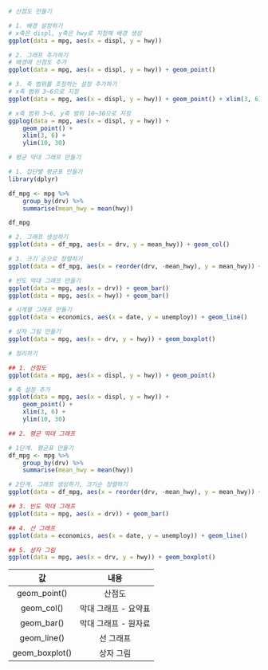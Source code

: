 ```r
# 산점도 만들기

# 1. 배경 설정하기
# x축은 displ, y축은 hwy로 지정해 배경 생성
ggplot(data = mpg, aes(x = displ, y = hwy))

# 2. 그래프 추가하기
# 배경에 산점도 추가
ggplot(data = mpg, aes(x = displ, y = hwy)) + geom_point()

# 3. 축 범위를 조정하는 설정 추가하기
# x축 범위 3~6으로 지정
ggplot(data = mpg, aes(x = displ, y = hwy)) + geom_point() + xlim(3, 6)

# x축 범위 3~6, y축 범위 10~30으로 지정
ggplog(data = mpg, aes(x = displ, y = hwy)) +
	geom_point() + 
	xlim(3, 6) +
	ylim(10, 30)
```

```r
# 평균 막대 그래프 만들기

# 1. 집단별 평균표 만들기
library(dplyr)

df_mpg <- mpg %>%
	group_by(drv) %>%
	summarise(mean_hwy = mean(hwy))

df_mpg

# 2. 그래프 생성하기
ggplot(data = df_mpg, aes(x = drv, y = mean_hwy)) + geom_col()

# 3. 크기 순으로 정렬하기
ggplot(data = df_mpg, aes(x = reorder(drv, -mean_hwy), y = mean_hwy)) + geom_col()
```

```r
# 빈도 막대 그래프 만들기
ggplot(data = mpg, aes(x = drv)) + geom_bar()
ggplot(data = mpg, aes(x = hwy)) + geom_bar()
```

```r
# 시계열 그래프 만들기
ggplot(data = economics, aes(x = date, y = unemploy)) + geom_line()
```

```r
# 상자 그림 만들기
ggplot(data = mpg, aes(x = drv, y = hwy)) + geom_boxplot()
```

```r
# 정리하기

## 1. 산점도
ggplot(data = mpg, aes(x = displ, y = hwy)) + geom_point()

# 축 설정 추가
ggplot(data = mpg, aes(x = displ, y = hwy)) +
	geom_point() + 
	xlim(3, 6) + 
	ylim(10, 30)

## 2. 평균 막대 그래프

# 1단계. 평균표 만들기
df_mpg <- mpg %>%
	group_by(drv) %>%
	summarise(mean_hwy = mean(hwy))

# 2단계. 그래프 생성하기, 크기순 정렬하기
ggplot(data = df_mpg, aes(x = reorder(drv, -mean_hwy), y = mean_hwy)) + geom_col()

## 3. 빈도 막대 그래프
ggplot(data = mpg, aes(x = drv)) + geom_bar()

## 4. 선 그래프
ggplot(data = economics, aes(x = date, y = unemploy)) + geom_line()

## 5. 상자 그림
ggplot(data = mpg, aes(x = drv, y = hwy)) + geom_boxplot()
```

|       값       |         내용         |
| :------------: | :------------------: |
|  geom_point()  |        산점도        |
|   geom_col()   | 막대 그래프 - 요약표 |
|   geom_bar()   | 막대 그래프 - 원자료 |
|  geom_line()   |      선 그래프       |
| geom_boxplot() |      상자 그림       |

